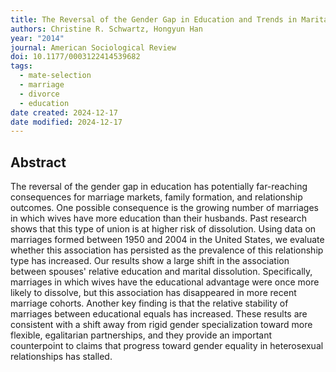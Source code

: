 ```yaml
---
title: The Reversal of the Gender Gap in Education and Trends in Marital Dissolution
authors: Christine R. Schwartz, Hongyun Han
year: "2014"
journal: American Sociological Review
doi: 10.1177/0003122414539682
tags:
  - mate-selection
  - marriage
  - divorce
  - education
date created: 2024-12-17
date modified: 2024-12-17
---
```


## Abstract

The reversal of the gender gap in education has potentially far-reaching consequences for marriage markets, family formation, and relationship outcomes. One possible consequence is the growing number of marriages in which wives have more education than their husbands. Past research shows that this type of union is at higher risk of dissolution. Using data on marriages formed between 1950 and 2004 in the United States, we evaluate whether this association has persisted as the prevalence of this relationship type has increased. Our results show a large shift in the association between spouses' relative education and marital dissolution. Specifically, marriages in which wives have the educational advantage were once more likely to dissolve, but this association has disappeared in more recent marriage cohorts. Another key finding is that the relative stability of marriages between educational equals has increased. These results are consistent with a shift away from rigid gender specialization toward more flexible, egalitarian partnerships, and they provide an important counterpoint to claims that progress toward gender equality in heterosexual relationships has stalled.
